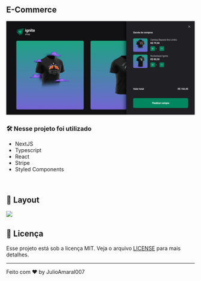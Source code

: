 ## E-Commerce

<div align="center">
  <img title="Home" src="public/asset.png" />
</div>

### 🛠️ Nesse projeto foi utilizado

- NextJS
- Typescript
- React
- Stripe
- Styled Components

<br />

## 🚧 Layout

<a href="https://www.figma.com/file/rMADZl18lY3SowpKJhdSOU/Ignite-Shop-(Copy)?node-id=0%3A1&t=Z744mzwQ951y3I2K-0" target="_blank">
<img src="https://user-images.githubusercontent.com/71772559/178192253-4fe4757c-de57-4878-a38c-a483c25670b1.png" />
</a>

## :memo: Licença

Esse projeto está sob a licença MIT. Veja o arquivo [LICENSE](.github/LICENSE) para mais detalhes.

---

Feito com ♥ by JulioAmaral007

&nbsp;
